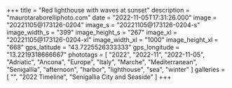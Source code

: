 +++
title = "Red lighthouse with waves at sunset"
description = "maurotaraborelliphoto.com"
date = "2022-11-05T17:31:26.000"
image = "20221105@173126-0204"
image_s = "20221105@173126-0204-s"
image_width_s = "399"
image_height_s = "267"
image_xl = "20221105@173126-0204-xl"
image_width_xl = "1000"
image_height_xl = "668"
gps_latitude = "43.7225526333333"
gps_longitude = "13.2219318666667"
phototags = [ "2022", "2022-11", "2022-11-05", "Adriatic", "Ancona", "Europe", "Italy", "Marche", "Mediterranean", "Senigallia", "afternoon", "harbor", "lighthouse", "sea", "winter" ]
galleries = [ "", "2022 Timeline", "Senigallia City and Seaside" ]
+++
